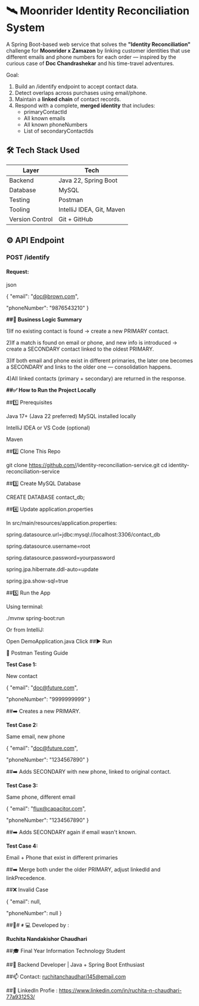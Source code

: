 # 🛰️ Moonrider Identity Reconciliation System
A Spring Boot-based web service that solves the **"Identity Reconciliation"** challenge for **Moonrider x Zamazon** by linking customer identities that use different emails and phone numbers for each order — inspired by the curious case of **Doc Chandrashekar** and his time-travel adventures.

Goal:
1. Build an /identify endpoint to accept contact data.
2. Detect overlaps across purchases using email/phone.
3. Maintain a **linked chain** of contact records.
4. Respond with a complete, **merged identity** that includes:
    - primaryContactId
    - All known emails
    - All known phoneNumbers
    - List of secondaryContactIds

## 🛠️ Tech Stack Used

| Layer     | Tech                        |
|-----------|-----------------------------|
| Backend   | Java 22, Spring Boot        |
| Database  | MySQL                       |
| Testing   | Postman                     |
| Tooling   | IntelliJ IDEA, Git, Maven   |
| Version Control | Git + GitHub          |


## ⚙️ API Endpoint

### POST /identify

#### Request:

json

{
  "email": "doc@brown.com",
  
  "phoneNumber": "9876543210"
}

**##📌 Business Logic Summary**


1)If no existing contact is found → create a new PRIMARY contact.

2)If a match is found on email or phone, and new info is introduced → create a SECONDARY contact linked to the oldest PRIMARY.

3)If both email and phone exist in different primaries, the later one becomes a SECONDARY and links to the older one — consolidation happens.

4)All linked contacts (primary + secondary) are returned in the response.

**##✅ How to Run the Project Locally**


##1️⃣ Prerequisites

Java 17+ (Java 22 preferred)
MySQL installed locally

IntelliJ IDEA or VS Code (optional)

Maven


##2️⃣ Clone This Repo

git clone https://github.com/<your-username>/identity-reconciliation-service.git
cd identity-reconciliation-service

##3️⃣ Create MySQL Database

CREATE DATABASE contact_db;


##4️⃣ Update application.properties

In src/main/resources/application.properties:

spring.datasource.url=jdbc:mysql://localhost:3306/contact_db

spring.datasource.username=root

spring.datasource.password=yourpassword

spring.jpa.hibernate.ddl-auto=update

spring.jpa.show-sql=true


##5️⃣ Run the App

Using terminal:

./mvnw spring-boot:run

Or from IntelliJ:

Open DemoApplication.java
Click ##▶️ Run


🧪 Postman Testing Guide

**Test Case 1:**

New contact

{
  "email": "doc@future.com",
  
  "phoneNumber": "9999999999"
}

##➡️ Creates a new PRIMARY.

**Test Case 2:** 

Same email, new phone

{
  "email": "doc@future.com",
  
  "phoneNumber": "1234567890"
}

##➡️ Adds SECONDARY with new phone, linked to original contact.

**Test Case 3:**

Same phone, different email

{
  "email": "flux@capacitor.com",
  
  "phoneNumber": "1234567890"
}

##➡️ Adds SECONDARY again if email wasn't known.


**Test Case 4:** 

Email + Phone that exist in different primaries

##➡️ Merge both under the older PRIMARY, adjust linkedId and linkPrecedence.

##❌ Invalid Case

{
  "email": null,
  
  "phoneNumber": null
}


##👩##‍💻 Developed by :

**Ruchita Nandakishor Chaudhari**

##🎓 Final Year Information Technology Student

##🚀 Backend Developer | Java + Spring Boot Enthusiast

##📫 Contact: ruchitanchaudhari145@email.com

##🔗 LinkedIn Profie : https://www.linkedin.com/in/ruchita-n-chaudhari-77a931253/

